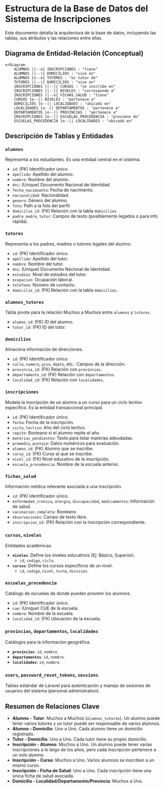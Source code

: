 # Estructura de la Base de Datos del Sistema de Inscripciones

Este documento detalla la arquitectura de la base de datos, incluyendo las tablas, sus atributos y las relaciones entre ellas.

## Diagrama de Entidad-Relación (Conceptual)

```mermaid
erDiagram
    ALUMNOS ||--o{ INSCRIPCIONES : "tiene"
    ALUMNOS ||--|{ DOMICILIOS : "vive en"
    ALUMNOS }o--o{ TUTORES : "es tutor de"
    TUTORES ||--|{ DOMICILIOS : "vive en"
    INSCRIPCIONES ||--|{ CURSOS : "se inscribe en"
    INSCRIPCIONES ||--|{ NIVELES : "corresponde a"
    INSCRIPCIONES ||--o{ FICHAS_SALUD : "tiene"
    CURSOS }o--|| NIVELES : "pertenece a"
    DOMICILIOS }o--|| LOCALIDADES : "ubicado en"
    LOCALIDADES }o--|| DEPARTAMENTOS : "pertenece a"
    DEPARTAMENTOS }o--|| PROVINCIAS : "pertenece a"
    INSCRIPCIONES }o--|| ESCUELAS_PROCEDENCIA : "proviene de"
    ESCUELAS_PROCEDENCIA }o--|| LOCALIDADES : "ubicada en"

```

## Descripción de Tablas y Entidades

### `alumnos`
Representa a los estudiantes. Es una entidad central en el sistema.

- `id`: (PK) Identificador único.
- `apellido`: Apellido del alumno.
- `nombre`: Nombre del alumno.
- `dni`: (Unique) Documento Nacional de Identidad.
- `fecha_nacimiento`: Fecha de nacimiento.
- `nacionalidad`: Nacionalidad.
- `genero`: Género del alumno.
- `foto`: Path a la foto del perfil.
- `domicilio_id`: (FK) Relación con la tabla `domicilios`.
- `padre_madre`, `tutor`: Campos de texto (posiblemente legados o para info rápida).

### `tutores`
Representa a los padres, madres o tutores legales del alumno.

- `id`: (PK) Identificador único.
- `apellido`: Apellido del tutor.
- `nombre`: Nombre del tutor.
- `dni`: (Unique) Documento Nacional de Identidad.
- `estudios`: Nivel de estudios del tutor.
- `ocupacion`: Ocupación laboral.
- `telefono`: Número de contacto.
- `domicilio_id`: (FK) Relación con la tabla `domicilios`.

### `alumnos_tutores`
Tabla pivote para la relación Muchos a Muchos entre `alumnos` y `tutores`.

- `alumno_id`: (FK) ID del alumno.
- `tutor_id`: (FK) ID del tutor.

### `domicilios`
Almacena información de direcciones.

- `id`: (PK) Identificador único.
- `calle`, `numero`, `piso`, `depto`, etc.: Campos de la dirección.
- `provincia_id`: (FK) Relación con `provincias`.
- `departamento_id`: (FK) Relación con `departamentos`.
- `localidad_id`: (FK) Relación con `localidades`.

### `inscripciones`
Modela la inscripción de un alumno a un curso para un ciclo lectivo específico. Es la entidad transaccional principal.

- `id`: (PK) Identificador único.
- `fecha`: Fecha de la inscripción.
- `ciclo_lectivo`: Año del ciclo lectivo.
- `repite`: Booleano si el alumno repite el año.
- `materias_pendientes`: Texto para listar materias adeudadas.
- `promedio`, `puntaje`: Datos numéricos para evaluación.
- `alumno_id`: (FK) Alumno que se inscribe.
- `curso_id`: (FK) Curso al que se inscribe.
- `nivel_id`: (FK) Nivel educativo de la inscripción.
- `escuela_procedencia`: Nombre de la escuela anterior.

### `fichas_salud`
Información médica relevante asociada a una inscripción.

- `id`: (PK) Identificador único.
- `enfermedad_cronica`, `alergia`, `discapacidad`, `medicamentos`: Información de salud.
- `vacunacion_completa`: Booleano.
- `observaciones`: Campo de texto libre.
- `inscripcion_id`: (FK) Relación con la inscripción correspondiente.

### `cursos`, `niveles`
Entidades académicas.

- **`niveles`**: Define los niveles educativos (Ej: Básico, Superior).
  - `id`, `codigo`, `ciclo`.
- **`cursos`**: Define los cursos específicos de un nivel.
  - `id`, `codigo`, `nivel`, `turno`, `division`.

### `escuelas_procedencia`
Catálogo de escuelas de donde pueden provenir los alumnos.

- `id`: (PK) Identificador único.
- `cue`: (Unique) CUE de la escuela.
- `nombre`: Nombre de la escuela.
- `localidad_id`: (FK) Ubicación de la escuela.

### `provincias`, `departamentos`, `localidades`
Catálogos para la información geográfica.

- **`provincias`**: `id`, `nombre`.
- **`departamentos`**: `id`, `nombre`.
- **`localidades`**: `id`, `nombre`.

### `users`, `password_reset_tokens`, `sessions`
Tablas estándar de Laravel para autenticación y manejo de sesiones de usuarios del sistema (personal administrativo).

## Resumen de Relaciones Clave

- **Alumno - Tutor**: Muchos a Muchos (`alumnos_tutores`). Un alumno puede tener varios tutores y un tutor puede ser responsable de varios alumnos.
- **Alumno - Domicilio**: Uno a Uno. Cada alumno tiene un domicilio registrado.
- **Tutor - Domicilio**: Uno a Uno. Cada tutor tiene su propio domicilio.
- **Inscripción - Alumno**: Muchos a Uno. Un alumno puede tener varias inscripciones a lo largo de los años, pero cada inscripción pertenece a un solo alumno.
- **Inscripción - Curso**: Muchos a Uno. Varios alumnos se inscriben a un mismo curso.
- **Inscripción - Ficha de Salud**: Uno a Uno. Cada inscripción tiene una única ficha de salud asociada.
- **Domicilio - Localidad/Departamento/Provincia**: Muchos a Uno.
